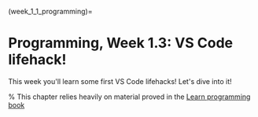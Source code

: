 (week_1_1_programming)=
# Programming, Week 1.3: VS Code lifehack!

This week you'll learn some first VS Code lifehacks! Let's dive into it!

% This chapter relies heavily on material proved in the [Learn programming book](https://teachbooks.github.io/learn-programming)